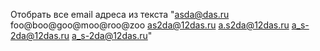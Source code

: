 Отобрать все email адреса из текста
"asda@das.ru  foo@boo@goo@moo@roo@zoo as2da@12das.ru a.s2da@12das.ru a_s-2da@12das.ru a_s-2da@12das.ru"